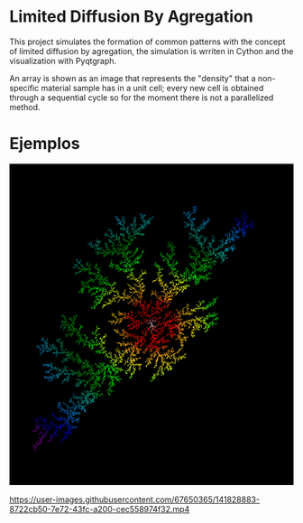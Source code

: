 # Limited Diffusion By Agregation
This project simulates the formation of common patterns with the concept of limited diffusion by agregation, the simulation is wrriten in Cython and the visualization with Pyqtgraph.

An array is shown as an image that represents the "density" that a non-specific material sample has in a unit cell; every new cell is obtained through a sequential cycle so for the moment there is not a parallelized method.

# Ejemplos
![alt text](https://github.com/FedeSS99/Difusion/blob/master/Ejemplo.png)

https://user-images.githubusercontent.com/67650365/141828883-8722cb50-7e72-43fc-a200-cec558974f32.mp4
